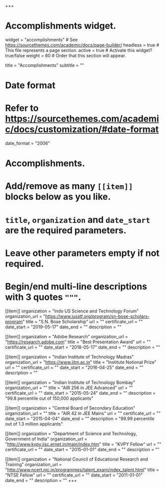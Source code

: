 +++
# Accomplishments widget.
widget = "accomplishments"  # See https://sourcethemes.com/academic/docs/page-builder/
headless = true  # This file represents a page section.
active = true  # Activate this widget? true/false
weight = 60  # Order that this section will appear.

title = "Accomplish&shy;ments"
subtitle = ""

# Date format
#   Refer to https://sourcethemes.com/academic/docs/customization/#date-format
date_format = "2006"

# Accomplishments.
#   Add/remove as many `[[item]]` blocks below as you like.
#   `title`, `organization` and `date_start` are the required parameters.
#   Leave other parameters empty if not required.
#   Begin/end multi-line descriptions with 3 quotes `"""`.

[[item]]
  organization = "Indo US Science and Technology Forum"
  organization_url = "https://www.iusstf.org/program/sn-bose-scholars-program"
  title = "S.N. Bose Scholarship"
  url = ""
  certificate_url = ""
  date_start = "2019-05-17"
  date_end = ""
  description = ""

[[item]]
  organization = "Adobe Research"
  organization_url = "https://research.adobe.com"
  title = "Best Presentation Award"
  url = ""
  certificate_url = ""
  date_start = "2018-05-17"
  date_end = ""
  description = ""

[[item]]
  organization = "Indian Institute of Technology Madras"
  organization_url = "https://www.iitm.ac.in"
  title = "Institute Notional Prize"
  url = ""
  certificate_url = ""
  date_start = "2016-04-25"
  date_end = ""
  description = ""

[[item]]
  organization = "Indian Institute of Technology Bombay"
  organization_url = ""
  title = "AIR 256 in JEE Advanced"
  url = ""
  certificate_url = ""
  date_start = "2015-05-24"
  date_end = ""
  description = "99.8 percentile out of 150,000 applicants"

[[item]]
  organization = "Central Board of Secondary Education"
  organization_url = ""
  title = "AIR 42 in JEE Mains"
  url = ""
  certificate_url = ""
  date_start = "2015-04-04"
  date_end = ""
  description = "99.99 percentile out of 1.3 million applicants"

[[item]]
  organization = "Department of Science and Technology, Government of India"
  organization_url = "http://www.kvpy.iisc.ernet.in/main/index.htm"
  title = "KVPY Fellow"
  url = ""
  certificate_url = ""
  date_start = "2015-01-01"
  date_end = ""
  description = ""

[[item]]
  organization = "National Council of Educational Research and Training"
  organization_url = "http://www.ncert.nic.in/programmes/talent_exam/index_talent.html"
  title = "NTSE Fellow"
  url = ""
  certificate_url = ""
  date_start = "2011-01-01"
  date_end = ""
  description = ""
+++
